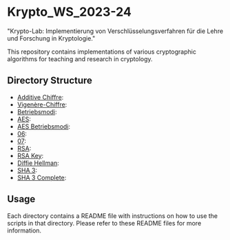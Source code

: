 # Krypto_WS_2023-24

"Krypto-Lab: Implementierung von Verschlüsselungsverfahren für die Lehre und Forschung in Kryptologie."

This repository contains implementations of various cryptographic algorithms for teaching and research in cryptology.

## Directory Structure

- [Additive Chiffre](./01/README.md): 
- [Vigenère-Chiffre](./02/README.md): 
- [Betriebsmodi](./03/README.md): 
- [AES](./04/README.md): 
- [AES Betriebsmodi](./05/README.md): 
- [06](./06/README.md): 
- [07](./07/README.md):
- [RSA](./08/README.md): 
- [RSA Key](./09/README.md): 
- [Diffie Hellman](./10/README.md): 
- [SHA 3](./11/README.md): 
- [SHA 3 Complete](./12/README.md): 

## Usage

Each directory contains a README file with instructions on how to use the scripts in that directory. Please refer to these README files for more information.
